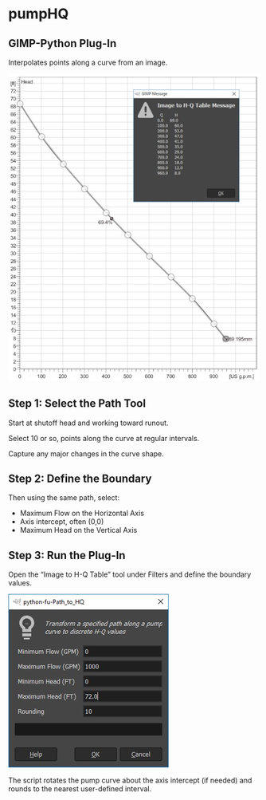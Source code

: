 # pumpHQ 
## GIMP-Python Plug-In

Interpolates points along a curve from an image.

![](img/pumpHQ.jpg)

## Step 1: Select the Path Tool
Start at shutoff head and working toward runout.

Select 10 or so, points along the curve at regular intervals.  

Capture any major changes in the curve shape.
 

## Step 2: Define the Boundary
Then using the same path, select:
-	Maximum Flow on the Horizontal Axis
-	Axis intercept, often (0,0)
-	Maximum Head on the Vertical Axis
 
## Step 3: Run the Plug-In

Open the “Image to H-Q Table” tool under Filters and define the boundary values.

![](img/pumpHQ-input.jpg)

The script rotates the pump curve about the axis intercept (if needed) and rounds to the nearest user-defined interval.
